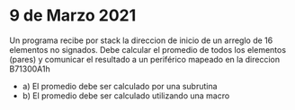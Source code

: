# 9 de Marzo 2021

Un programa recibe por stack la direccion de inicio de un arreglo de 16 elementos no signados. 
Debe calcular el promedio de todos los elementos (pares) y comunicar el resultado a un periférico mapeado en la direccion B71300A1h

* a) El promedio debe ser calculado por una subrutina 
* b) El promedio debe ser calculado utilizando una macro